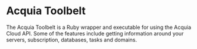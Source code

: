 # Acquia Toolbelt

The Acquia Toolbelt is a Ruby wrapper and executable for using the Acquia
Cloud API. Some of the features include getting information around your servers,
subscription, databases, tasks and domains.